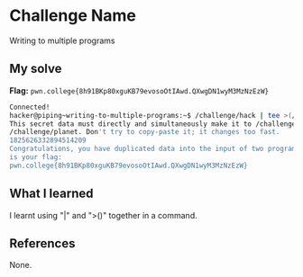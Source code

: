 # Challenge Name
Writing to multiple programs

## My solve
**Flag:** `pwn.college{8h91BKp80xguKB79evosoOtIAwd.QXwgDN1wyM3MzNzEzW}`

```bash
Connected!
hacker@piping~writing-to-multiple-programs:~$ /challenge/hack | tee >(/challenge/the) >(/challenge/planet)
This secret data must directly and simultaneously make it to /challenge/the and
/challenge/planet. Don't try to copy-paste it; it changes too fast.
1825626332894514209
Congratulations, you have duplicated data into the input of two programs! Here
is your flag:
pwn.college{8h91BKp80xguKB79evosoOtIAwd.QXwgDN1wyM3MzNzEzW}
```

## What I learned
I learnt using "|" and ">()" together in a command.
## References 
None.
